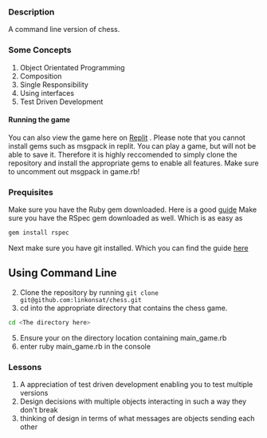 ### Description
A command line version of chess.
### Some Concepts
<ol>
  <li>Object Orientated Programming</li>
  <li>Composition</li>
  <li>Single Responsibility</li>
  <li>Using interfaces</li>
  <li>Test Driven Development</li>
</ol>

#### Running the game
You can also view the game here on [Replit](https://replit.com/@linkonsat/chess-4#.replit) . Please note that you cannot install gems such as msgpack in replit. You can play a game, but will not be able to save it. Therefore it is highly reccomended to simply clone the repository and install the appropriate gems to enable all features. Make sure to uncomment out msgpack in game.rb!

### Prequisites 
Make sure you have the Ruby gem downloaded. Here is a good [guide](https://linuxize.com/post/how-to-install-ruby-on-ubuntu-20-04/)
Make sure you have the RSpec gem downloaded as well. Which is as easy as 

~~~bash
gem install rspec
~~~

Next make sure you have git installed. Which you can find the guide [here](https://git-scm.com/book/en/v2/Getting-Started-Installing-Git)
## Using Command Line
2. Clone the repository by running `git clone git@github.com:linkonsat/chess.git`
3. cd into the appropriate directory that contains the chess game.

~~~bash
cd <The directory here>
~~~

5. Ensure your on the directory location containing main_game.rb 
6. enter ruby main_game.rb in the console 

### Lessons
1. A appreciation of test driven development enabling you to test multiple versions
2. Design decisions with multiple objects interacting in such a way they don't break
3. thinking of design in terms of what messages are objects sending each other
